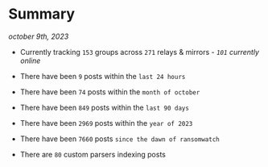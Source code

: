 
# Summary
_october 9th, 2023_

- Currently tracking `153` groups across `271` relays & mirrors - _`101` currently online_

- There have been `9` posts within the `last 24 hours`

- There have been `74` posts within the `month of october`

- There have been `849` posts within the `last 90 days`

- There have been `2969` posts within the `year of 2023`

- There have been `7660` posts `since the dawn of ransomwatch`

- There are `80` custom parsers indexing posts
